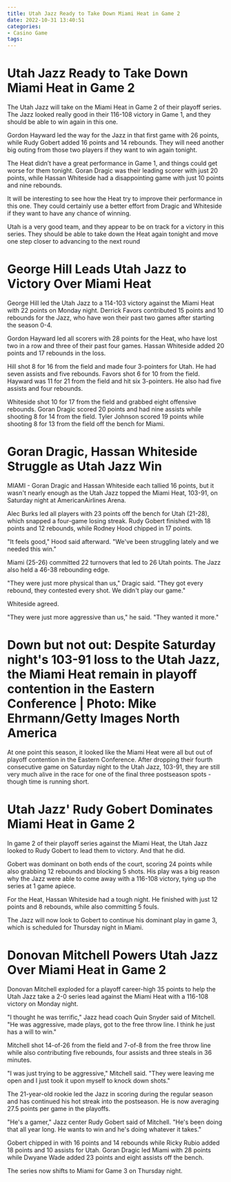 ```yaml
---
title: Utah Jazz Ready to Take Down Miami Heat in Game 2
date: 2022-10-31 13:40:51
categories:
- Casino Game
tags:
---
```



#  Utah Jazz Ready to Take Down Miami Heat in Game 2

The Utah Jazz will take on the Miami Heat in Game 2 of their playoff series. The Jazz looked really good in their 116-108 victory in Game 1, and they should be able to win again in this one.

Gordon Hayward led the way for the Jazz in that first game with 26 points, while Rudy Gobert added 16 points and 14 rebounds. They will need another big outing from those two players if they want to win again tonight.

The Heat didn’t have a great performance in Game 1, and things could get worse for them tonight. Goran Dragic was their leading scorer with just 20 points, while Hassan Whiteside had a disappointing game with just 10 points and nine rebounds.

It will be interesting to see how the Heat try to improve their performance in this one. They could certainly use a better effort from Dragic and Whiteside if they want to have any chance of winning.

Utah is a very good team, and they appear to be on track for a victory in this series. They should be able to take down the Heat again tonight and move one step closer to advancing to the next round

#  George Hill Leads Utah Jazz to Victory Over Miami Heat

George Hill led the Utah Jazz to a 114-103 victory against the Miami Heat with 22 points on Monday night. Derrick Favors contributed 15 points and 10 rebounds for the Jazz, who have won their past two games after starting the season 0-4.

Gordon Hayward led all scorers with 28 points for the Heat, who have lost two in a row and three of their past four games. Hassan Whiteside added 20 points and 17 rebounds in the loss.

Hill shot 8 for 16 from the field and made four 3-pointers for Utah. He had seven assists and five rebounds. Favors shot 6 for 10 from the field. Hayward was 11 for 21 from the field and hit six 3-pointers. He also had five assists and four rebounds.

Whiteside shot 10 for 17 from the field and grabbed eight offensive rebounds. Goran Dragic scored 20 points and had nine assists while shooting 8 for 14 from the field. Tyler Johnson scored 19 points while shooting 8 for 13 from the field off the bench for Miami.

#  Goran Dragic, Hassan Whiteside Struggle as Utah Jazz Win

MIAMI - Goran Dragic and Hassan Whiteside each tallied 16 points, but it wasn't nearly enough as the Utah Jazz topped the Miami Heat, 103-91, on Saturday night at AmericanAirlines Arena.

Alec Burks led all players with 23 points off the bench for Utah (21-28), which snapped a four-game losing streak. Rudy Gobert finished with 18 points and 12 rebounds, while Rodney Hood chipped in 17 points.

"It feels good," Hood said afterward. "We've been struggling lately and we needed this win."

Miami (25-26) committed 22 turnovers that led to 26 Utah points. The Jazz also held a 46-38 rebounding edge.

"They were just more physical than us," Dragic said. "They got every rebound, they contested every shot. We didn't play our game."

Whiteside agreed.

"They were just more aggressive than us," he said. "They wanted it more."


# Down but not out: Despite Saturday night's 103-91 loss to the Utah Jazz, the Miami Heat remain in playoff contention in the Eastern Conference | Photo: Mike Ehrmann/Getty Images North America #
At one point this season, it looked like the Miami Heat were all but out of playoff contention in the Eastern Conference. After dropping their fourth consecutive game on Saturday night to the Utah Jazz, 103-91, they are still very much alive in the race for one of the final three postseason spots - though time is running short.   

#  Utah Jazz' Rudy Gobert Dominates Miami Heat in Game 2

In game 2 of their playoff series against the Miami Heat, the Utah Jazz looked to Rudy Gobert to lead them to victory. And that he did.

Gobert was dominant on both ends of the court, scoring 24 points while also grabbing 12 rebounds and blocking 5 shots. His play was a big reason why the Jazz were able to come away with a 116-108 victory, tying up the series at 1 game apiece.

For the Heat, Hassan Whiteside had a tough night. He finished with just 12 points and 8 rebounds, while also committing 5 fouls.

The Jazz will now look to Gobert to continue his dominant play in game 3, which is scheduled for Thursday night in Miami.

#  Donovan Mitchell Powers Utah Jazz Over Miami Heat in Game 2

Donovan Mitchell exploded for a playoff career-high 35 points to help the Utah Jazz take a 2-0 series lead against the Miami Heat with a 116-108 victory on Monday night.

"I thought he was terrific," Jazz head coach Quin Snyder said of Mitchell. "He was aggressive, made plays, got to the free throw line. I think he just has a will to win."

Mitchell shot 14-of-26 from the field and 7-of-8 from the free throw line while also contributing five rebounds, four assists and three steals in 36 minutes.

"I was just trying to be aggressive," Mitchell said. "They were leaving me open and I just took it upon myself to knock down shots."

The 21-year-old rookie led the Jazz in scoring during the regular season and has continued his hot streak into the postseason. He is now averaging 27.5 points per game in the playoffs.

"He's a gamer," Jazz center Rudy Gobert said of Mitchell. "He's been doing that all year long. He wants to win and he's doing whatever it takes."

Gobert chipped in with 16 points and 14 rebounds while Ricky Rubio added 18 points and 10 assists for Utah. Goran Dragic led Miami with 28 points while Dwyane Wade added 23 points and eight assists off the bench.

The series now shifts to Miami for Game 3 on Thursday night.